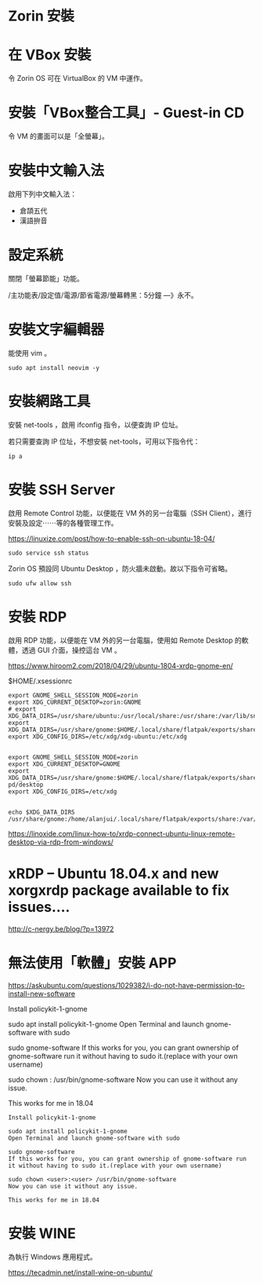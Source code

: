 # Zorin 安裝



# 在 VBox 安裝

令 Zorin OS 可在 VirtualBox 的 VM 中運作。


# 安裝「VBox整合工具」- Guest-in CD

令 VM 的畫面可以是「全螢幕」。



# 安裝中文輸入法

啟用下列中文輸入法：

- 倉頡五代
- 漢語拚音


# 設定系統

關閉「螢幕節能」功能。

/主功能表/設定值/電源/節省電源/螢幕轉黑：5分鐘 —》永不。



# 安裝文字編輯器

能使用 vim 。


    sudo apt install neovim -y


# 安裝網路工具

安裝 net-tools ，啟用 ifconfig 指令，以便查詢 IP 位址。

若只需要查詢 IP 位址，不想安裝 net-tools，可用以下指令代：

    ip a


# 安裝 SSH Server 

啟用 Remote Control 功能，以便能在 VM 外的另一台電腦（SSH Client），進行安裝及設定⋯⋯等的各種管理工作。


https://linuxize.com/post/how-to-enable-ssh-on-ubuntu-18-04/



    sudo service ssh status

Zorin OS 預設同 Ubuntu Desktop ，防火牆未啟動。故以下指令可省略。


    sudo ufw allow ssh


# 安裝 RDP 

啟用 RDP 功能，以便能在 VM 外的另一台電腦，使用如 Remote Desktop 的軟體，透過 GUI 介面，操控這台 VM 。


https://www.hiroom2.com/2018/04/29/ubuntu-1804-xrdp-gnome-en/


$HOME/.xsessionrc

    export GNOME_SHELL_SESSION_MODE=zorin
    export XDG_CURRENT_DESKTOP=zorin:GNOME
    # export XDG_DATA_DIRS=/usr/share/ubuntu:/usr/local/share:/usr/share:/var/lib/snap
    export XDG_DATA_DIRS=/usr/share/gnome:$HOME/.local/share/flatpak/exports/share:/var/lib/flatpak/exports/share:/usr/local/share:/usr/share:/var/lib/snapd/desktop
    export XDG_CONFIG_DIRS=/etc/xdg/xdg-ubuntu:/etc/xdg


    export GNOME_SHELL_SESSION_MODE=zorin
    export XDG_CURRENT_DESKTOP=GNOME
    export XDG_DATA_DIRS=/usr/share/gnome:$HOME/.local/share/flatpak/exports/share:/var/lib/flatpak/exports/share:/usr/local/share:/usr/share:/var/lib/sna
    pd/desktop
    export XDG_CONFIG_DIRS=/etc/xdg


    echo $XDG_DATA_DIRS
    /usr/share/gnome:/home/alanjui/.local/share/flatpak/exports/share:/var/lib/flatpak/exports/share:/usr/local/share:/usr/share:/var/lib/snapd/desktop



https://linoxide.com/linux-how-to/xrdp-connect-ubuntu-linux-remote-desktop-via-rdp-from-windows/



# xRDP – Ubuntu 18.04.x and new xorgxrdp package available to fix issues….

http://c-nergy.be/blog/?p=13972



# 無法使用「軟體」安裝 APP
https://askubuntu.com/questions/1029382/i-do-not-have-permission-to-install-new-software


Install policykit-1-gnome

sudo apt install policykit-1-gnome
Open Terminal and launch gnome-software with sudo

sudo gnome-software
If this works for you, you can grant ownership of gnome-software run it without having to sudo it.(replace with your own username)

sudo chown <user>:<user> /usr/bin/gnome-software
Now you can use it without any issue.

This works for me in 18.04


    Install policykit-1-gnome
    
    sudo apt install policykit-1-gnome
    Open Terminal and launch gnome-software with sudo
    
    sudo gnome-software
    If this works for you, you can grant ownership of gnome-software run it without having to sudo it.(replace with your own username)
    
    sudo chown <user>:<user> /usr/bin/gnome-software
    Now you can use it without any issue.
    
    This works for me in 18.04



# 安裝 WINE

為執行 Windows 應用程式。

https://tecadmin.net/install-wine-on-ubuntu/


